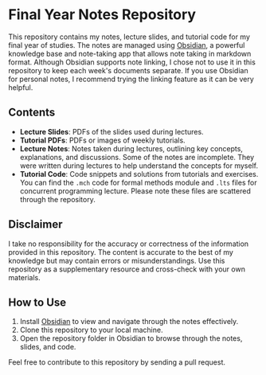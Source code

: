 # Final Year Notes Repository

This repository contains my notes, lecture slides, and tutorial code for my final year of studies. The notes are managed using [Obsidian](https://obsidian.md/), a powerful knowledge base and note-taking app that allows note taking in markdown format. Although Obsidian supports note linking, I chose not to use it in this repository to keep each week's documents separate. If you use Obsidian for personal notes, I recommend trying the linking feature as it can be very helpful.

## Contents

- **Lecture Slides**: PDFs of the slides used during lectures.
- **Tutorial PDFs**: PDFs or images of weekly tutorials.
- **Lecture Notes**: Notes taken during lectures, outlining key concepts, explanations, and discussions. Some of the notes are incomplete. They were written during lectures to help understand the concepts for myself.
- **Tutorial Code**: Code snippets and solutions from tutorials and exercises. You can find the `.mch` code for formal methods module and `.lts` files for concurrent programming lecture. Please note these files are scattered through the repository.

## Disclaimer

I take no responsibility for the accuracy or correctness of the information provided in this repository. The content is accurate to the best of my knowledge but may contain errors or misunderstandings. Use this repository as a supplementary resource and cross-check with your own materials.

## How to Use

1. Install [Obsidian](https://obsidian.md/) to view and navigate through the notes effectively.
2. Clone this repository to your local machine.
3. Open the repository folder in Obsidian to browse through the notes, slides, and code.

Feel free to contribute to this repository by sending a pull request.

